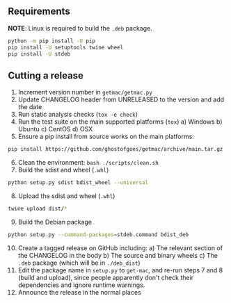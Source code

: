 
## Requirements
**NOTE**: Linux is required to build the `.deb` package.

```bash
python -m pip install -U pip
pip install -U setuptools twine wheel
pip install -U stdeb
```

## Cutting a release
1. Increment version number in `getmac/getmac.py`
2. Update CHANGELOG header from UNRELEASED to the version and add the date
3. Run static analysis checks (`tox -e check`)
4. Run the test suite on the main supported platforms (`tox`)
    a) Windows
    b) Ubuntu
    c) CentOS
    d) OSX
5. Ensure a pip install from source works on the main platforms:
```bash
pip install https://github.com/ghostofgoes/getmac/archive/main.tar.gz
```
6. Clean the environment: `bash ./scripts/clean.sh`
7. Build the sdist and wheel (`.whl`)
```bash
python setup.py sdist bdist_wheel --universal
```
8. Upload the sdist and wheel (`.whl`)
```bash
twine upload dist/*
```
9. Build the Debian package
```bash
python setup.py --command-packages=stdeb.command bdist_deb
```
10. Create a tagged release on GitHub including:
    a) The relevant section of the CHANGELOG in the body
    b) The source and binary wheels
    c) The `.deb` package (which will be in `./deb_dist`)
11. Edit the package name in `setup.py` to `get-mac`, and re-run steps 7 and 8 (build and upload), since people apparently don't check their dependencies and ignore runtime warnings.
12. Announce the release in the normal places
